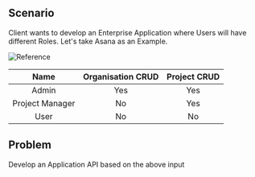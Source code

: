 ## Scenario

Client wants to develop an Enterprise Application where Users will have different Roles. Let's take Asana as an Example.

<!-- roleAPI.png comes here -->
![Reference](https://github.com/ganeshmani/solve_scenarios/blob/master/Image_References/roleAPI.png)

| Name                | Organisation CRUD | Project CRUD  |
|    :---:            |     :---:         |    :---:      |
| Admin               |      Yes          |     Yes       |
| Project Manager     |      No           |     Yes       |
| User                |      No           |      No       |

## Problem

Develop an Application API based on the above input
